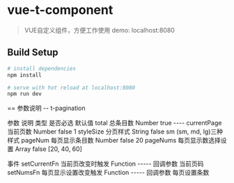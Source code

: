 # vue-t-component

> VUE自定义组件，方便工作使用
demo: localhost:8080

## Build Setup

``` bash
# install dependencies
npm install

# serve with hot reload at localhost:8080
npm run dev

```

== 参数说明
-- t-pagination

参数               说明                类型	        是否必选  	      默认值
total             总条目数             Number       true             ----
currentPage       当前页数             Number       false            1
styleSize         分页样式             String       false            sm (sm, md, lg)三种样式
pageNum           每页显示条目数        Number       false            20
pageNums          每页显示数选择设置     Array        false            [20, 40, 60]

事件
setCurrentFn      当前页改变时触发      Function      -----           回调参数 当前页码
setNumsFn         每页显示设置改变触发   Function      -----           回调参数 每页设置条数
